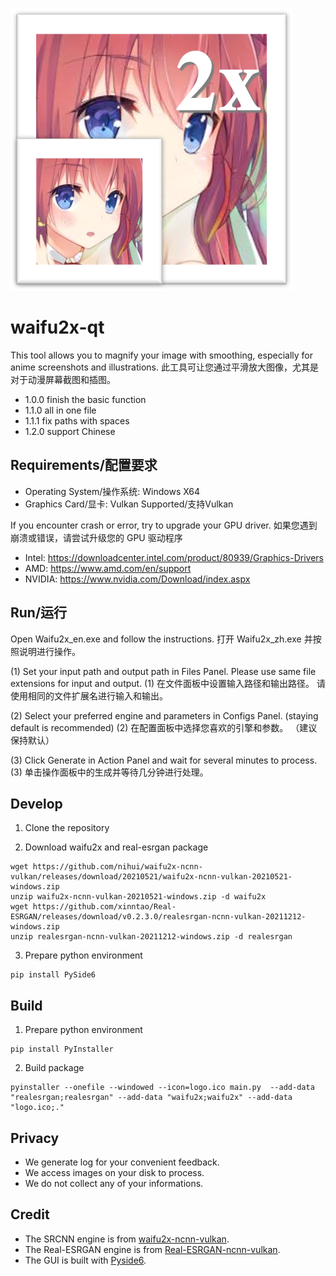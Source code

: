 ![logo](./logo.png)

# waifu2x-qt

This tool allows you to magnify your image with smoothing, especially for anime screenshots and illustrations.
此工具可让您通过平滑放大图像，尤其是对于动漫屏幕截图和插图。

* 1.0.0 finish the basic function
* 1.1.0 all in one file
* 1.1.1 fix paths with spaces
* 1.2.0 support Chinese



## Requirements/配置要求

* Operating System/操作系统: Windows X64
* Graphics Card/显卡: Vulkan Supported/支持Vulkan

If you encounter crash or error, try to upgrade your GPU driver.
如果您遇到崩溃或错误，请尝试升级您的 GPU 驱动程序

* Intel: https://downloadcenter.intel.com/product/80939/Graphics-Drivers
* AMD: https://www.amd.com/en/support
* NVIDIA: https://www.nvidia.com/Download/index.aspx

## Run/运行

Open Waifu2x_en.exe and follow the instructions.
打开 Waifu2x_zh.exe 并按照说明进行操作。

(1) Set your input path and output path in Files Panel. Please use same file extensions for input and output.
(1) 在文件面板中设置输入路径和输出路径。 请使用相同的文件扩展名进行输入和输出。

(2) Select your preferred engine and parameters in Configs Panel. (staying default is recommended)
(2) 在配置面板中选择您喜欢的引擎和参数。 （建议保持默认）

(3) Click Generate in Action Panel and wait for several minutes to process. 
(3) 单击操作面板中的生成并等待几分钟进行处理。

## Develop

1. Clone the repository

2. Download waifu2x and real-esrgan package
```
wget https://github.com/nihui/waifu2x-ncnn-vulkan/releases/download/20210521/waifu2x-ncnn-vulkan-20210521-windows.zip
unzip waifu2x-ncnn-vulkan-20210521-windows.zip -d waifu2x
wget https://github.com/xinntao/Real-ESRGAN/releases/download/v0.2.3.0/realesrgan-ncnn-vulkan-20211212-windows.zip
unzip realesrgan-ncnn-vulkan-20211212-windows.zip -d realesrgan
```

3. Prepare python environment
```
pip install PySide6
```

## Build

1. Prepare python environment
```
pip install PyInstaller
```

2. Build package
```
pyinstaller --onefile --windowed --icon=logo.ico main.py  --add-data "realesrgan;realesrgan" --add-data "waifu2x;waifu2x" --add-data "logo.ico;." 
```

## Privacy

* We generate log for your convenient feedback. 
* We access images on your disk to process. 
* We do not collect any of your informations.

## Credit

* The SRCNN engine is from [waifu2x-ncnn-vulkan](https://github.com/nihui/waifu2x-ncnn-vulkan).
* The Real-ESRGAN engine is from [Real-ESRGAN-ncnn-vulkan](https://github.com/xinntao/Real-ESRGAN-ncnn-vulkan).
* The GUI is built with [Pyside6](https://doc.qt.io/qtforpython/).

